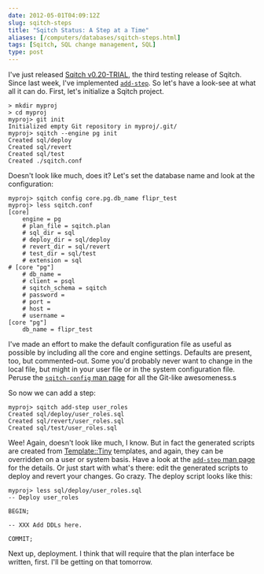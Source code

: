 ```yaml
--- 
date: 2012-05-01T04:09:12Z
slug: sqitch-steps
title: "Sqitch Status: A Step at a Time"
aliases: [/computers/databases/sqitch-steps.html]
tags: [Sqitch, SQL change management, SQL]
type: post
---
```


I've just released [Sqitch v0.20-TRIAL], the third testing release of Sqitch.
Since last week, I've implemented [`add-step`]. So let's have a look-see at what
all it can do. First, let's initialize a Sqitch project.

    > mkdir myproj 
    > cd myproj 
    myproj> git init
    Initialized empty Git repository in myproj/.git/
    myproj> sqitch --engine pg init
    Created sql/deploy
    Created sql/revert
    Created sql/test
    Created ./sqitch.conf

Doesn't look like much, does it? Let's set the database name and look at the
configuration:

    myproj> sqitch config core.pg.db_name flipr_test
    myproj> less sqitch.conf
    [core]
        engine = pg
        # plan_file = sqitch.plan
        # sql_dir = sql
        # deploy_dir = sql/deploy
        # revert_dir = sql/revert
        # test_dir = sql/test
        # extension = sql
    # [core "pg"]
        # db_name = 
        # client = psql
        # sqitch_schema = sqitch
        # password = 
        # port = 
        # host = 
        # username = 
    [core "pg"]
        db_name = flipr_test

I've made an effort to make the default configuration file as useful as possible
by including all the core and engine settings. Defaults are present, too, but
commented-out. Some you'd probably never want to change in the local file, but
might in your user file or in the system configuration file. Peruse the
[`sqitch-config` man page][`add-step`] for all the Git-like awesomeness.s

So now we can add a step:

    myproj> sqitch add-step user_roles
    Created sql/deploy/user_roles.sql
    Created sql/revert/user_roles.sql
    Created sql/test/user_roles.sql

Wee! Again, doesn't look like much, I know. But in fact the generated scripts
are created from [Template::Tiny] templates, and again, they can be overridden
on a user or system basis. Have a look at the [`add-step` man page][`add-step`]
for the details. Or just start with what's there: edit the generated scripts to
deploy and revert your changes. Go crazy. The deploy script looks like this:

    myproj> less sql/deploy/user_roles.sql 
    -- Deploy user_roles

    BEGIN;

    -- XXX Add DDLs here.

    COMMIT;

Next up, deployment. I think that will require that the plan interface be
written, first. I'll be getting on that tomorrow.

  [Sqitch v0.20-TRIAL]: https://metacpan.org/release/DWHEELER/App-Sqitch-0.20-TRIAL
  [`add-step`]: https://metacpan.org/release/DWHEELER/App-Sqitch-0.20-TRIAL/view/lib/sqitch-add-step.pod
  [Template::Tiny]: https://metacpan.org/pod/Template::Tiny

